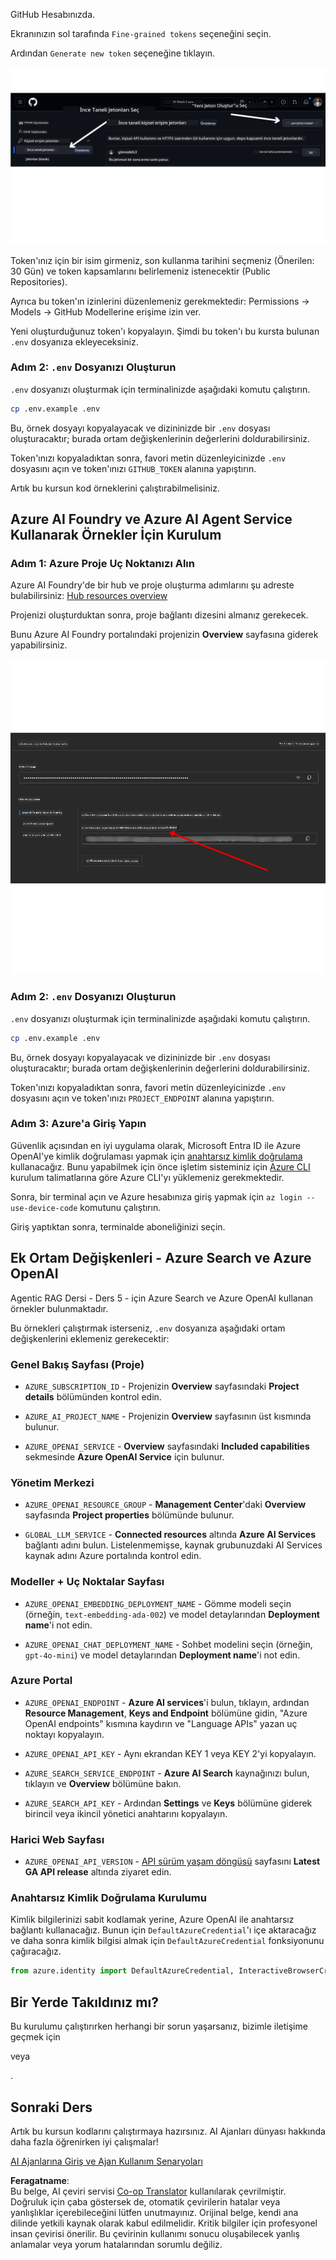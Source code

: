 <!--
CO_OP_TRANSLATOR_METADATA:
{
  "original_hash": "76945069b52a49cd0432ae3e0b0ba22e",
  "translation_date": "2025-07-12T07:50:01+00:00",
  "source_file": "00-course-setup/README.md",
  "language_code": "tr"
}
-->
GitHub Hesabınızda.

Ekranınızın sol tarafında `Fine-grained tokens` seçeneğini seçin.

Ardından `Generate new token` seçeneğine tıklayın.

![Generate Token](../../../translated_images/generate-token.9748d7585dd004cb4119b5aac724baff49c3a85791701b5e8ba3274b037c5b66.tr.png)

Token'ınız için bir isim girmeniz, son kullanma tarihini seçmeniz (Önerilen: 30 Gün) ve token kapsamlarını belirlemeniz istenecektir (Public Repositories).

Ayrıca bu token'ın izinlerini düzenlemeniz gerekmektedir: Permissions -> Models -> GitHub Modellerine erişime izin ver.

Yeni oluşturduğunuz token'ı kopyalayın. Şimdi bu token'ı bu kursta bulunan `.env` dosyanıza ekleyeceksiniz.

### Adım 2: `.env` Dosyanızı Oluşturun

`.env` dosyanızı oluşturmak için terminalinizde aşağıdaki komutu çalıştırın.

```bash
cp .env.example .env
```

Bu, örnek dosyayı kopyalayacak ve dizininizde bir `.env` dosyası oluşturacaktır; burada ortam değişkenlerinin değerlerini doldurabilirsiniz.

Token'ınızı kopyaladıktan sonra, favori metin düzenleyicinizde `.env` dosyasını açın ve token'ınızı `GITHUB_TOKEN` alanına yapıştırın.

Artık bu kursun kod örneklerini çalıştırabilmelisiniz.

## Azure AI Foundry ve Azure AI Agent Service Kullanarak Örnekler İçin Kurulum

### Adım 1: Azure Proje Uç Noktanızı Alın

Azure AI Foundry'de bir hub ve proje oluşturma adımlarını şu adreste bulabilirsiniz: [Hub resources overview](https://learn.microsoft.com/en-us/azure/ai-foundry/concepts/ai-resources)

Projenizi oluşturduktan sonra, proje bağlantı dizesini almanız gerekecek.

Bunu Azure AI Foundry portalındaki projenizin **Overview** sayfasına giderek yapabilirsiniz.

![Project Connection String](../../../translated_images/project-endpoint.8cf04c9975bbfbf18f6447a599550edb052e52264fb7124d04a12e6175e330a5.tr.png)

### Adım 2: `.env` Dosyanızı Oluşturun

`.env` dosyanızı oluşturmak için terminalinizde aşağıdaki komutu çalıştırın.

```bash
cp .env.example .env
```

Bu, örnek dosyayı kopyalayacak ve dizininizde bir `.env` dosyası oluşturacaktır; burada ortam değişkenlerinin değerlerini doldurabilirsiniz.

Token'ınızı kopyaladıktan sonra, favori metin düzenleyicinizde `.env` dosyasını açın ve token'ınızı `PROJECT_ENDPOINT` alanına yapıştırın.

### Adım 3: Azure'a Giriş Yapın

Güvenlik açısından en iyi uygulama olarak, Microsoft Entra ID ile Azure OpenAI'ye kimlik doğrulaması yapmak için [anahtarsız kimlik doğrulama](https://learn.microsoft.com/azure/developer/ai/keyless-connections?tabs=csharp%2Cazure-cli?WT.mc_id=academic-105485-koreyst) kullanacağız. Bunu yapabilmek için önce işletim sisteminiz için [Azure CLI](https://learn.microsoft.com/cli/azure/install-azure-cli?WT.mc_id=academic-105485-koreyst) kurulum talimatlarına göre Azure CLI'yı yüklemeniz gerekmektedir.

Sonra, bir terminal açın ve Azure hesabınıza giriş yapmak için `az login --use-device-code` komutunu çalıştırın.

Giriş yaptıktan sonra, terminalde aboneliğinizi seçin.

## Ek Ortam Değişkenleri - Azure Search ve Azure OpenAI

Agentic RAG Dersi - Ders 5 - için Azure Search ve Azure OpenAI kullanan örnekler bulunmaktadır.

Bu örnekleri çalıştırmak isterseniz, `.env` dosyanıza aşağıdaki ortam değişkenlerini eklemeniz gerekecektir:

### Genel Bakış Sayfası (Proje)

- `AZURE_SUBSCRIPTION_ID` - Projenizin **Overview** sayfasındaki **Project details** bölümünden kontrol edin.

- `AZURE_AI_PROJECT_NAME` - Projenizin **Overview** sayfasının üst kısmında bulunur.

- `AZURE_OPENAI_SERVICE` - **Overview** sayfasındaki **Included capabilities** sekmesinde **Azure OpenAI Service** için bulunur.

### Yönetim Merkezi

- `AZURE_OPENAI_RESOURCE_GROUP` - **Management Center**'daki **Overview** sayfasında **Project properties** bölümünde bulunur.

- `GLOBAL_LLM_SERVICE` - **Connected resources** altında **Azure AI Services** bağlantı adını bulun. Listelenmemişse, kaynak grubunuzdaki AI Services kaynak adını Azure portalında kontrol edin.

### Modeller + Uç Noktalar Sayfası

- `AZURE_OPENAI_EMBEDDING_DEPLOYMENT_NAME` - Gömme modeli seçin (örneğin, `text-embedding-ada-002`) ve model detaylarından **Deployment name**'i not edin.

- `AZURE_OPENAI_CHAT_DEPLOYMENT_NAME` - Sohbet modelini seçin (örneğin, `gpt-4o-mini`) ve model detaylarından **Deployment name**'i not edin.

### Azure Portal

- `AZURE_OPENAI_ENDPOINT` - **Azure AI services**'i bulun, tıklayın, ardından **Resource Management**, **Keys and Endpoint** bölümüne gidin, "Azure OpenAI endpoints" kısmına kaydırın ve "Language APIs" yazan uç noktayı kopyalayın.

- `AZURE_OPENAI_API_KEY` - Aynı ekrandan KEY 1 veya KEY 2'yi kopyalayın.

- `AZURE_SEARCH_SERVICE_ENDPOINT` - **Azure AI Search** kaynağınızı bulun, tıklayın ve **Overview** bölümüne bakın.

- `AZURE_SEARCH_API_KEY` - Ardından **Settings** ve **Keys** bölümüne giderek birincil veya ikincil yönetici anahtarını kopyalayın.

### Harici Web Sayfası

- `AZURE_OPENAI_API_VERSION` - [API sürüm yaşam döngüsü](https://learn.microsoft.com/en-us/azure/ai-services/openai/api-version-deprecation#latest-ga-api-release) sayfasını **Latest GA API release** altında ziyaret edin.

### Anahtarsız Kimlik Doğrulama Kurulumu

Kimlik bilgilerinizi sabit kodlamak yerine, Azure OpenAI ile anahtarsız bağlantı kullanacağız. Bunun için `DefaultAzureCredential`'ı içe aktaracağız ve daha sonra kimlik bilgisi almak için `DefaultAzureCredential` fonksiyonunu çağıracağız.

```python
from azure.identity import DefaultAzureCredential, InteractiveBrowserCredential
```

## Bir Yerde Takıldınız mı?

Bu kurulumu çalıştırırken herhangi bir sorun yaşarsanız, bizimle iletişime geçmek için

veya

.

## Sonraki Ders

Artık bu kursun kodlarını çalıştırmaya hazırsınız. AI Ajanları dünyası hakkında daha fazla öğrenirken iyi çalışmalar!

[AI Ajanlarına Giriş ve Ajan Kullanım Senaryoları](../01-intro-to-ai-agents/README.md)

**Feragatname**:  
Bu belge, AI çeviri servisi [Co-op Translator](https://github.com/Azure/co-op-translator) kullanılarak çevrilmiştir. Doğruluk için çaba göstersek de, otomatik çevirilerin hatalar veya yanlışlıklar içerebileceğini lütfen unutmayınız. Orijinal belge, kendi ana dilinde yetkili kaynak olarak kabul edilmelidir. Kritik bilgiler için profesyonel insan çevirisi önerilir. Bu çevirinin kullanımı sonucu oluşabilecek yanlış anlamalar veya yorum hatalarından sorumlu değiliz.